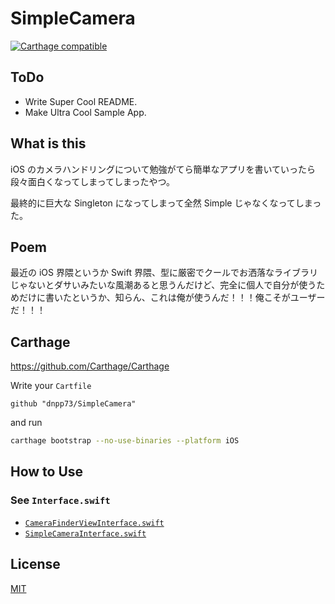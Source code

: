 SimpleCamera
===========

[![Carthage compatible](https://img.shields.io/badge/Carthage-compatible-4BC51D.svg?style=flat-square)](https://github.com/Carthage/Carthage)


## ToDo

- Write Super Cool README.
- Make Ultra Cool Sample App.


## What is this

iOS のカメラハンドリングについて勉強がてら簡単なアプリを書いていったら段々面白くなってしまってしまったやつ。

最終的に巨大な Singleton になってしまって全然 Simple じゃなくなってしまった。


## Poem

最近の iOS 界隈というか Swift 界隈、型に厳密でクールでお洒落なライブラリじゃないとダサいみたいな風潮あると思うんだけど、完全に個人で自分が使うためだけに書いたというか、知らん、これは俺が使うんだ！！！俺こそがユーザーだ！！！


## Carthage

https://github.com/Carthage/Carthage

Write your `Cartfile`

```
github "dnpp73/SimpleCamera"
```

and run

```sh
carthage bootstrap --no-use-binaries --platform iOS
```


## How to Use

### See `Interface.swift`

- [`CameraFinderViewInterface.swift`](/Sources/CameraFinderViewInterface.swift)
- [`SimpleCameraInterface.swift`](/Sources/SimpleCameraInterface.swift)


## License

[MIT](/LICENSE)
